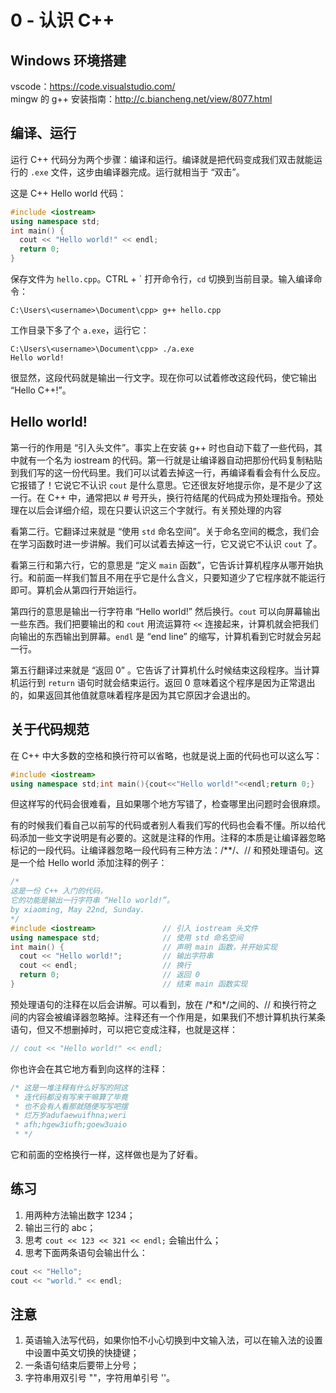 # 0 - 认识 C++
## Windows 环境搭建
vscode：<https://code.visualstudio.com/>  
mingw 的 g++ 安装指南：<http://c.biancheng.net/view/8077.html>

## 编译、运行
运行 C++ 代码分为两个步骤：编译和运行。编译就是把代码变成我们双击就能运行的 `.exe` 文件，这步由编译器完成。运行就相当于 “双击”。

这是 C++ Hello world 代码：
```cpp
#include <iostream>
using namespace std;
int main() {
  cout << "Hello world!" << endl;
  return 0;
}
```
保存文件为 `hello.cpp`。CTRL + \` 打开命令行，`cd` 切换到当前目录。输入编译命令：
```
C:\Users\<username>\Document\cpp> g++ hello.cpp
```
工作目录下多了个 `a.exe`，运行它：
```
C:\Users\<username>\Document\cpp> ./a.exe
Hello world!
```
很显然，这段代码就是输出一行文字。现在你可以试着修改这段代码，使它输出 “Hello C++!”。

## Hello world!
第一行的作用是 “引入头文件”。事实上在安装 g++ 时也自动下载了一些代码，其中就有一个名为 iostream 的代码。第一行就是让编译器自动把那份代码复制粘贴到我们写的这一份代码里。我们可以试着去掉这一行，再编译看看会有什么反应。它报错了！它说它不认识 `cout` 是什么意思。它还很友好地提示你，是不是少了这一行。在 C++ 中，通常把以 # 号开头，换行符结尾的代码成为预处理指令。预处理在以后会详细介绍，现在只要认识这三个字就行。有关预处理的内容

看第二行。它翻译过来就是 “使用 `std` 命名空间”。关于命名空间的概念，我们会在学习函数时进一步讲解。我们可以试着去掉这一行，它又说它不认识 `cout` 了。

看第三行和第六行，它的意思是 “定义 `main` 函数”，它告诉计算机程序从哪开始执行。和前面一样我们暂且不用在乎它是什么含义，只要知道少了它程序就不能运行即可。算机会从第四行开始运行。

第四行的意思是输出一行字符串 “Hello world!” 然后换行。`cout` 可以向屏幕输出一些东西。我们把要输出的和 `cout` 用流运算符 `<<` 连接起来，计算机就会把我们向输出的东西输出到屏幕。`endl` 是 “end line” 的缩写，计算机看到它时就会另起一行。

第五行翻译过来就是 “返回 0” 。它告诉了计算机什么时候结束这段程序。当计算机运行到 `return` 语句时就会结束运行。返回 0 意味着这个程序是因为正常退出的，如果返回其他值就意味着程序是因为其它原因才会退出的。

## 关于代码规范
在 C++ 中大多数的空格和换行符可以省略，也就是说上面的代码也可以这么写：
```cpp
#include <iostream>
using namespace std;int main(){cout<<"Hello world!"<<endl;return 0;}
```
但这样写的代码会很难看，且如果哪个地方写错了，检查哪里出问题时会很麻烦。

有的时候我们看自己以前写的代码或者别人看我们写的代码也会看不懂。所以给代码添加一些文字说明是有必要的。这就是注释的作用。注释的本质是让编译器忽略标记的一段代码。让编译器忽略一段代码有三种方法：/\*\*/、// 和预处理语句。这是一个给 Hello world 添加注释的例子：
```cpp
/*
这是一份 C++ 入门的代码，
它的功能是输出一行字符串 “Hello world!”。
by xiaoming, May 22nd, Sunday.
*/
#include <iostream>               // 引入 iostream 头文件
using namespace std;              // 使用 std 命名空间
int main() {                      // 声明 main 函数，并开始实现
  cout << "Hello world!";         // 输出字符串
  cout << endl;                   // 换行
  return 0;                       // 返回 0
}                                 // 结束 main 函数实现
```

预处理语句的注释在以后会讲解。可以看到，放在 /\*和\*/之间的、// 和换行符之间的内容会被编译器忽略掉。注释还有一个作用是，如果我们不想计算机执行某条语句，但又不想删掉时，可以把它变成注释，也就是这样：
```cpp
// cout << "Hello world!" << endl;
```

你也许会在其它地方看到向这样的注释：
```cpp
/* 这是一堆注释有什么好写的阿这
 * 连代码都没有写来干嘛算了毕竟
 * 也不会有人看那就随便写写吧摆
 * 烂万岁adufaewuifhna;weri
 * afh;hgew3iufh;goew3uaio
 * */
```
它和前面的空格换行一样，这样做也是为了好看。

## 练习
1. 用两种方法输出数字 1234；
2. 输出三行的 abc；
3. 思考 `cout << 123 << 321 << endl;` 会输出什么；
4. 思考下面两条语句会输出什么：
```cpp
cout << "Hello";
cout << "world." << endl;
```

## 注意
1. 英语输入法写代码，如果你怕不小心切换到中文输入法，可以在输入法的设置中设置中英文切换的快捷键；
1. 一条语句结束后要带上分号；
2. 字符串用双引号 ""，字符用单引号 ''。
